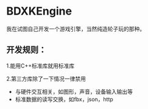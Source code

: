 # BDXKEngine
我在试图自己开发一个游戏引擎，当然纯造轮子玩的那种。
## 开发规则：
1.能用C++标准库就用标准库

2.第三方库除了一下情况一律禁用
* 与硬件交互相关，如图形，声音，设备输入输出等  
* 标准数据的读写交换，如fbx，json，http
